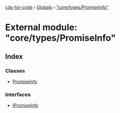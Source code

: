 [cds-for-code](../README.md) › [Globals](../globals.md) › ["core/types/PromiseInfo"](_core_types_promiseinfo_.md)

# External module: "core/types/PromiseInfo"

## Index

### Classes

* [PromiseInfo](../classes/_core_types_promiseinfo_.promiseinfo.md)

### Interfaces

* [IPromiseInfo](../interfaces/_core_types_promiseinfo_.ipromiseinfo.md)
